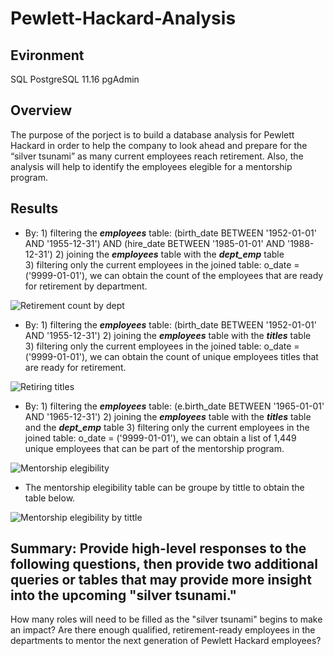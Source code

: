 # Pewlett-Hackard-Analysis
## Evironment
SQL
PostgreSQL 11.16
pgAdmin

## Overview
The purpose of the porject is to build a database analysis for Pewlett Hackard in order to help the company to look ahead and prepare for the “silver tsunami” as many current employees reach retirement. Also, the analysis will help to identify the employees elegible for a mentorship program.

## Results  
* By: 1) filtering the ***employees*** table: (birth_date BETWEEN '1952-01-01' AND '1955-12-31') AND (hire_date BETWEEN '1985-01-01' AND '1988-12-31') 
      2) joining the ***employees*** table with the ***dept_emp*** table  
      3) filtering only the current employees in the joined table: o_date = ('9999-01-01'),
  we can obtain the count of the employees that are ready for retirement by department.  

![Retirement count by dept]()   

* By: 1) filtering the ***employees*** table: (birth_date BETWEEN '1952-01-01' AND '1955-12-31')
      2) joining the ***employees*** table with the ***titles*** table  
      3) filtering only the current employees in the joined table: o_date = ('9999-01-01'),
  we can obtain the count of unique employees titles that are ready for retirement.  

![Retiring titles]()  

* By: 1) filtering the ***employees*** table: (e.birth_date BETWEEN '1965-01-01' AND '1965-12-31')
      2) joining the ***employees*** table with the ***titles*** table and the ***dept_emp*** table 
      3) filtering only the current employees in the joined table: o_date = ('9999-01-01'),
  we can obtain a list of 1,449 unique employees that can be part of the mentorship program.  

![Mentorship elegibility]()  

* The mentorship elegibility table can be groupe by tittle to obtain the table below.

![Mentorship elegibility by tittle]()  
 
  
    
  
      






## Summary: Provide high-level responses to the following questions, then provide two additional queries or tables that may provide more insight into the upcoming "silver tsunami."
How many roles will need to be filled as the "silver tsunami" begins to make an impact?
Are there enough qualified, retirement-ready employees in the departments to mentor the next generation of Pewlett Hackard employees?
